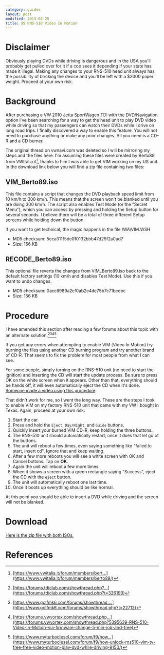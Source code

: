 ```yaml
---
category: guides
layout: post
modified: 2013-02-25
title: US RNS-510 Video In Motion
---
```


# Disclaimer

Obviously playing DVDs while driving is dangerous and in the USA you'll probably get pulled over for it if a cop sees
it depending if your state has made it illegal. Making any changes to your RNS-510 head unit always has the possibility
of bricking the device and you'll be left with a $2000 paper weight. Proceed at your own risk.

# Background

After purchasing a VW 2010 Jetta SportWagen TDI with the DVD/Navigation option I've been searching for a way to get the
head unit to play DVD video while driving so that my passengers can watch their DVDs while I drive on long road trips.
I finally discovered a way to enable this feature. You will not need to purchase anything or make any prior changes.
All you need is a CD-R and a CD burner.

The original thread on vwnavi.com was deleted so I will be mirroring my steps and the files here. I'm assuming these
files were created by Berto89 from VWItalia.it[^1], thanks to him I was able to get VIM working on my US unit. In the
download link below you will find a zip file containing two files:

## VIM_Berto89.iso

This file contains a script that changes the DVD playback speed limit from 10 km/h to 300 km/h. This means that the
screen won't be blanked until you are doing 300 km/h. The script also enables Test Mode (or the "Secret Menu"), which
you can access by pressing and holding the Setup button for several seconds. I believe there will be a total of three
different Setup screens while holding down the button.

If you want to get technical, the magic happens in the file \WA\VIM.WSH

* MD5 checksum: 5eca311f5de010132bbb47d29f2a0ad7
* Size: 156 KB

## RECODE_Berto89.iso

This optional file reverts the changes from VIM_Berto89.iso back to the default factory settings (10 km/h and disables
Test Mode). Use this if you want to undo changes.

* MD5 checksum: 0acc8989a2cf0ab2e4de75b7c71bcebc
* Size: 156 KB

# Procedure

I have amended this section after reading a few forums about this topic with an alternate solution.[^2][^3][^4][^5]

If you get any errors when attempting to enable VIM (Video In Motion) try burning the files using another CD burning
program and try another brand of CD-R. That seems to fix the problem for most people from what I can see.

For some people, simply turning on the RNS-510 unit (no need to start the ignition) and inserting the CD will start the
update process. Be sure to press OK on the white screen when it appears. Other than that, everything should be hands
off, it will even automatically eject the CD when it's done.
[Someone made a video using this procedure](https://www.youtube.com/watch?v=ed-sDo7k5Sg).

That didn't work for me, so I went the long way. These are the steps I took to enable VIM on my factory RNS-510 unit
that came with my VW I bought in Texas. Again, proceed at your own risk:


1. Start the car.
2. Press and hold the `Eject`, `Day/Night`, and `Guide` buttons.
3. Quickly insert your burned VIM CD-R, keep holding the three buttons.
4. The RNS-510 unit should automatically restart, once it does that let go of the buttons.
5. The unit will reboot a few times, even saying something like "failed to start, insert cd". Ignore that and keep
waiting.
6. After a few more reboots you will see a white screen with OK and Cancel buttons. Tap on **OK**.
7. Again the unit will reboot a few more times.
8. When it shows a screen with a green rectangle saying "Success", eject the CD with the `eject` button.
9. The unit will automatically reboot one last time.
10. Once it boots up everything should be like normal.

At this point you should be able to insert a DVD while driving and the screen will not be blanked.

# Download

<a class="btn btn-success shake shake-constant hover-stop"
        href="{{ site.url }}{{ site.baseurl }}/static/binaries/RECODE_VIM_Berto89.zip" role="button">
    Here is the zip file with both ISOs.
</a>

# References

[^1]: [https://www.vwitalia.it/forum/members/bert...](https://www.vwitalia.it/forum/members/berto89/)
[^2]: [https://forums.tdiclub.com/showthread.php?...](https://forums.tdiclub.com/showthread.php?t=326199)
[^3]: [https://www.golfmk6.com/forums/showthread....](https://www.golfmk6.com/forums/showthread.php?t=22712)
[^4]: [https://forums.vwvortex.com/showthread.php...](https://forums.vwvortex.com/showthread.php?5395639-RNS-510-Video-In-Motion-via-firmware-change-5-min-job-and-free)
[^5]: [https://www.myturbodiesel.com/forum/f9/how...](https://www.myturbodiesel.com/forum/f9/how-unlock-rns510-vim-tv-free-free-video-motion-play-dvd-while-driving-9150/)
